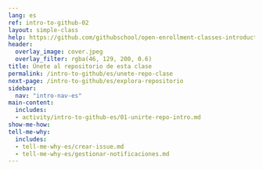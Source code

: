 ```yaml
---
lang: es
ref: intro-to-github-02
layout: simple-class
help: https://github.com/githubschool/open-enrollment-classes-introduction-to-github/issues/new?title=I%20need%20help&body=Describe%20what%20you%20need%20help%20with%20here.&labels=Help%20Wanted
header:
  overlay_image: cover.jpeg
  overlay_filter: rgba(46, 129, 200, 0.6)
title: Únete al repositorio de esta clase
permalink: /intro-to-github/es/unete-repo-clase
next-page: /intro-to-github/es/explora-repositorio
sidebar:
  nav: "intro-nav-es"
main-content:
  includes:
  - activity/intro-to-github-es/01-unirte-repo-intro.md
show-me-how:
tell-me-why:
  includes:
  - tell-me-why-es/crear-issue.md
  - tell-me-why-es/gestionar-notificaciones.md
---
```

